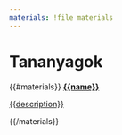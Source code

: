 ```yaml
---
materials: !file materials
---
```

# Tananyagok

<section class="two columns">
  {{#materials}}
  <a href="{{url}}" class="{{color}} card">
    <strong>{{name}}</strong>
    <p>{{description}}</p>
  </a>
  {{/materials}}
</section>